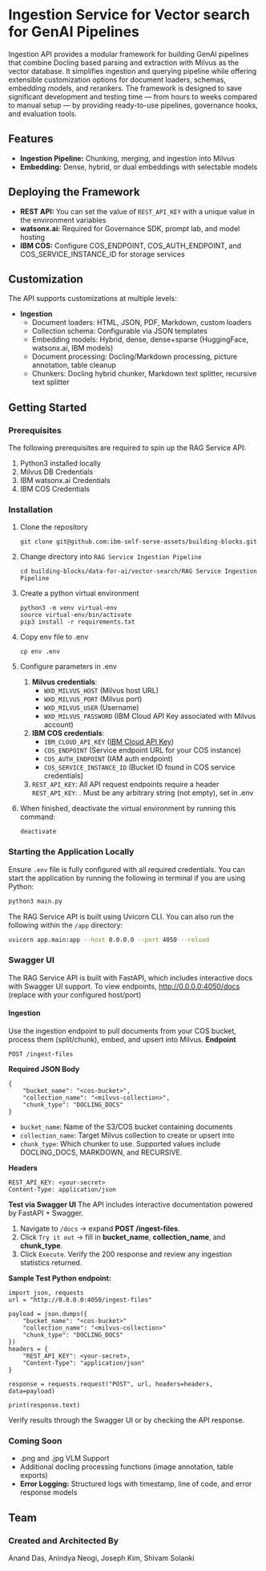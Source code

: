 # Ingestion Service for Vector search for GenAI Pipelines

Ingestion API provides a modular framework for building GenAI pipelines that combine Docling based parsing and extraction with Milvus as the vector database. It simplifies ingestion and querying pipeline while offering extensible customization options for document loaders, schemas, embedding models, and rerankers. The framework is designed to save significant development and testing time — from hours to weeks compared to manual setup — by providing ready-to-use pipelines, governance hooks, and evaluation tools.

## Features
* **Ingestion Pipeline:** Chunking, merging, and ingestion into Milvus
* **Embedding:** Dense, hybrid, or dual embeddings with selectable models

## Deploying the Framework
* **REST API:** You can set the value of `REST_API_KEY` with a unique value in the environment variables
* **watsonx.ai:** Required for Governance SDK, prompt lab, and model hosting
* **IBM COS:** Configure COS_ENDPOINT, COS_AUTH_ENDPOINT, and COS_SERVICE_INSTANCE_ID for storage services

## Customization
The API supports customizations at multiple levels:
* **Ingestion**
    * Document loaders: HTML, JSON, PDF, Markdown, custom loaders
    * Collection schema: Configurable via JSON templates
    * Embedding models: Hybrid, dense, dense+sparse (HuggingFace, watsonx.ai, IBM models)
    * Document processing: Docling/Markdown processing, picture annotation, table cleanup
    * Chunkers: Docling hybrid chunker, Markdown text splitter, recursive text splitter

## Getting Started
### Prerequisites
The following prerequisites are required to spin up the RAG Service API:
1. Python3 installed locally
2. Milvus DB Credentials
3. IBM watsonx.ai Credentials
4. IBM COS Credentials

### Installation
1. Clone the repository
    ```
    git clone git@github.com:ibm-self-serve-assets/building-blocks.git
    ```

2. Change directory into `RAG Service Ingestion Pipeline`
    ```
    cd building-blocks/data-for-ai/vector-search/RAG Service Ingestion Pipeline
    ```

3. Create a python virtual environment
    ```
    python3 -m venv virtual-env
    source virtual-env/bin/activate
    pip3 install -r requirements.txt
    ```

4. Copy env file to .env
    ```
    cp env .env
    ```

5. Configure parameters in .env
    1. **Milvus credentials**: 
        * `WXD_MILVUS_HOST` (Milvus host URL)
        * `WXD_MILVUS_PORT` (Milvus port)
        * `WXD_MILVUS_USER` (Username)
        * `WXD_MILVUS_PASSWORD` (IBM Cloud API Key associated with Milvus account)
    2. **IBM COS credentials**: 
        * `IBM_CLOUD_API_KEY` ([IBM Cloud API Key](<https://cloud.ibm.com/iam/apikeys>))
        * `COS_ENDPOINT` (Service endpoint URL for your COS instance)
        * `COS_AUTH_ENDPOINT` (IAM auth endpoint)
        * `COS_SERVICE_INSTANCE_ID` (Bucket ID found in COS service credentials)
    3. `REST_API_KEY`: All API request endpoints require a header `REST_API_KEY`: <your-secret>. Must be any arbitrary string (not empty), set in .env

6. When finished, deactivate the virtual environment by running this command: 
    ```
    deactivate
    ```

### Starting the Application Locally
Ensure `.env` file is fully configured with all required credentials. You can start the application by running the following in terminal if you are using Python:
```bash
python3 main.py
```

The RAG Service API is built using Uvicorn CLI. You can also run the following within the `/app` directory:
```bash
uvicorn app.main:app --host 0.0.0.0 --port 4050 --reload
```

### Swagger UI
The RAG Service API is built with FastAPI, which includes interactive docs with Swagger UI support. 
To view endpoints, http://0.0.0.0:4050/docs (replace with your configured host/port)
#### Ingestion
Use the ingestion endpoint to pull documents from your COS bucket, process them (split/chunk), embed, and upsert into Milvus.
**Endpoint** 
```
POST /ingest-files
```
**Required JSON Body**
```
{
    "bucket_name": "<cos-bucket>",
    "collection_name": "<milvus-collection>",
    "chunk_type": "DOCLING_DOCS"
}
```
* `bucket_name`: Name of the S3/COS bucket containing documents
* `collection_name`: Target Milvus collection to create or upsert into
* `chunk_type`: Which chunker to use. Supported values include DOCLING_DOCS, MARKDOWN, and RECURSIVE.

**Headers**
```
REST_API_KEY: <your-secret>
Content-Type: application/json
```

**Test via Swagger UI**
The API includes interactive documentation powered by FastAPI + Swagger.
1. Navigate to `/docs` → expand **POST /ingest-files**.
2. Click `Try it out` → fill in **bucket_name**, **collection_name**, and **chunk_type**.
3. Click `Execute`. Verify the 200 response and review any ingestion statistics returned.

**Sample Test Python endpoint:**
```
import json, requests
url = "http://0.0.0.0:4050/ingest-files"

payload = json.dumps({
    "bucket_name": "<cos-bucket>"
    "collection_name": "<milvus-collection>"
    "chunk_type": "DOCLING_DOCS"
})
headers = {
    "REST_API_KEY": <your-secret>,
    "Content-Type": "application/json"
}

response = requests.request("POST", url, headers=headers, data=payload)

print(response.text)
```

Verify results through the Swagger UI or by checking the API response.

### **Coming Soon**
* .png and .jpg VLM Support
* Additional docling processing functions (image annotation, table exports)
* **Error Logging:** Structured logs with timestamp, line of code, and error response models

## Team
### Created and Architected By
Anand Das, Anindya Neogi, Joseph Kim, Shivam Solanki
